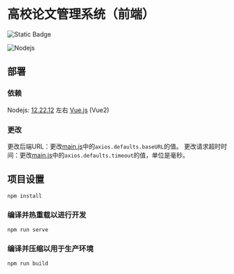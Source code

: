 # 高校论文管理系统（前端）

![Static Badge](https://img.shields.io/badge/Vue2-4FC08D?logo=vuedotjs)

![Nodejs](https://img.shields.io/badge/Nodejs-12.22.12-5FA04E?logo=nodedotjs&link=https%3A%2F%2Fnodejs.org%2Fen%2Fblog%2Frelease%2Fv12.22.12)

## 部署
### 依赖
Nodejs: [12.22.12](https://nodejs.org/en/blog/release/v12.22.12) 左右
[Vue.js](https://cn.vuejs.org/guide/introduction) (Vue2)

### 更改
更改后端URL：更改[main.js](./src/main.js)中的`axios.defaults.baseURL`的值。
更改请求超时时间：更改[main.js](./src/main.js)中的`axios.defaults.timeout`的值，单位是毫秒。

## 项目设置
```
npm install
```

### 编译并热重载以进行开发
```
npm run serve
```

### 编译并压缩以用于生产环境
```
npm run build
```
